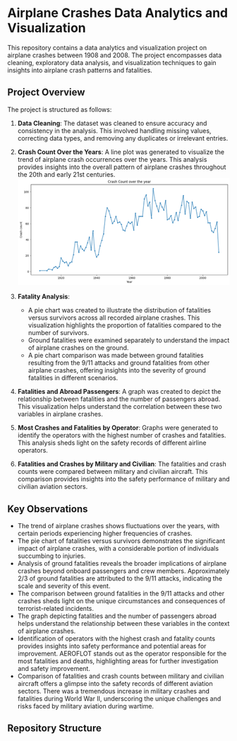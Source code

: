 # Airplane Crashes Data Analytics and Visualization

This repository contains a data analytics and visualization project on airplane crashes between 1908 and 2008. The project encompasses data cleaning, exploratory data analysis, and visualization techniques to gain insights into airplane crash patterns and fatalities.

## Project Overview

The project is structured as follows:

1. **Data Cleaning**: The dataset was cleaned to ensure accuracy and consistency in the analysis. This involved handling missing values, correcting data types, and removing any duplicates or irrelevant entries.

2. **Crash Count Over the Years**: A line plot was generated to visualize the trend of airplane crash occurrences over the years. This analysis provides insights into the overall pattern of airplane crashes throughout the 20th and early 21st centuries.
![Image Description](https://github.com/rishitdass/Data-analysis-on-Plane-Crash/blob/cf07647a6474d6f1414667a32468ec769bbc229d/visualization/1.png)

3. **Fatality Analysis**: 
   - A pie chart was created to illustrate the distribution of fatalities versus survivors across all recorded airplane crashes. This visualization highlights the proportion of fatalities compared to the number of survivors.
   - Ground fatalities were examined separately to understand the impact of airplane crashes on the ground. 
   - A pie chart comparison was made between ground fatalities resulting from the 9/11 attacks and ground fatalities from other airplane crashes, offering insights into the severity of ground fatalities in different scenarios.

4. **Fatalities and Abroad Passengers**: A graph was created to depict the relationship between fatalities and the number of passengers abroad. This visualization helps understand the correlation between these two variables in airplane crashes.

5. **Most Crashes and Fatalities by Operator**: Graphs were generated to identify the operators with the highest number of crashes and fatalities. This analysis sheds light on the safety records of different airline operators.

6. **Fatalities and Crashes by Military and Civilian**: The fatalities and crash counts were compared between military and civilian aircraft. This comparison provides insights into the safety performance of military and civilian aviation sectors.

## Key Observations

- The trend of airplane crashes shows fluctuations over the years, with certain periods experiencing higher frequencies of crashes.
- The pie chart of fatalities versus survivors demonstrates the significant impact of airplane crashes, with a considerable portion of individuals succumbing to injuries.
- Analysis of ground fatalities reveals the broader implications of airplane crashes beyond onboard passengers and crew members. Approximately 2/3 of ground fatalities are attributed to the 9/11 attacks, indicating the scale and severity of this event.
- The comparison between ground fatalities in the 9/11 attacks and other crashes sheds light on the unique circumstances and consequences of terrorist-related incidents.
- The graph depicting fatalities and the number of passengers abroad helps understand the relationship between these variables in the context of airplane crashes.
- Identification of operators with the highest crash and fatality counts provides insights into safety performance and potential areas for improvement. AEROFLOT stands out as the operator responsible for the most fatalities and deaths, highlighting areas for further investigation and safety improvement.
- Comparison of fatalities and crash counts between military and civilian aircraft offers a glimpse into the safety records of different aviation sectors. There was a tremendous increase in military crashes and fatalities during World War II, underscoring the unique challenges and risks faced by military aviation during wartime.

## Repository Structure

